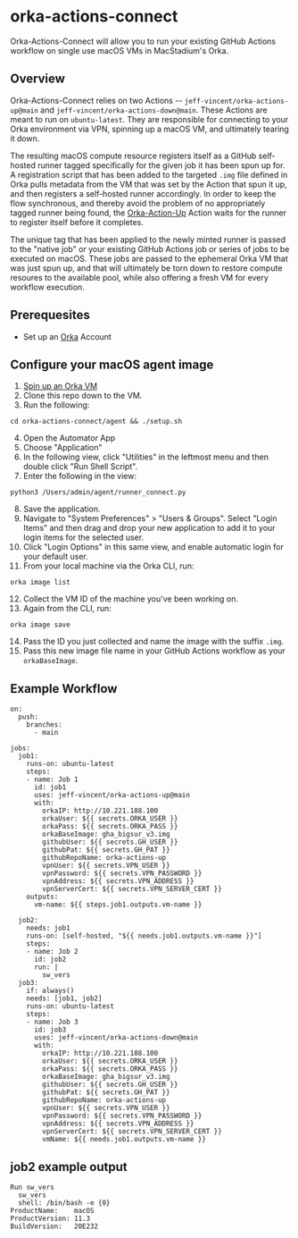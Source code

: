 # orka-actions-connect

Orka-Actions-Connect will allow you to run your existing GitHub Actions workflow on single use macOS VMs in MacStadium's Orka. 

## Overview
Orka-Actions-Connect relies on two Actions -- `jeff-vincent/orka-actions-up@main` and `jeff-vincent/orka-actions-down@main`. These Actions are meant to run on `ubuntu-latest`. They are responsible for connecting to your Orka environment via VPN, spinning up a macOS VM, and ultimately tearing it down.

The resulting macOS compute resource registers itself as a GitHub self-hosted runner tagged specifically for the given job it has been spun up for. A registration script that has been added to the targeted `.img` file defined in Orka pulls metadata from the VM that was set by the Action that spun it up, and then registers a self-hosted runner accordingly. In order to keep the flow synchronous, and thereby avoid the problem of no appropriately tagged runner being found, the [Orka-Action-Up](https://github.com/jeff-vincent/orka-actions-up) Action waits for the runner to register itself before it completes. 

The unique tag that has been applied to the newly minted runner is passed to the "native job" or your existing GitHub Actions job or series of jobs to be executed on macOS. These jobs are passed to the ephemeral Orka VM that was just spun up, and that will ultimately be torn down to restore compute resoures to the available pool, while also offering a fresh VM for every workflow execution.


## Prerequesites

- Set up an [Orka](https://orkadocs.macstadium.com/docs) Account

## Configure your macOS agent image

1. [Spin up an Orka VM](https://orkadocs.macstadium.com/docs/quick-start#5-create-and-deploy-your-first-vm-instance)
2. Clone this repo down to the VM. 
3. Run the following:
```
cd orka-actions-connect/agent && ./setup.sh
```
4. Open the Automator App
5. Choose "Application"
6. In the following view, click "Utilities" in the leftmost menu and then double click "Run Shell Script".
7. Enter the following in the view:
```
python3 /Users/admin/agent/runner_connect.py
```
8. Save the application. 
9. Navigate to "System Preferences" > "Users & Groups". Select "Login Items" and then drag and drop your new application to add it to your login items for the selected user.
10. Click "Login Options" in this same view, and enable automatic login for your default user.
11. From your local machine via the Orka CLI, run:
```
orka image list
```
12. Collect the VM ID of the machine you've been working on.
13. Again from the CLI, run:
```
orka image save
```
14. Pass the ID you just collected and name the image with the suffix `.img`.
15. Pass this new image file name in your GitHub Actions workflow as your `orkaBaseImage`. 

## Example Workflow

```
on:
  push:
    branches:
      - main

jobs:
  job1:
    runs-on: ubuntu-latest
    steps:
    - name: Job 1
      id: job1
      uses: jeff-vincent/orka-actions-up@main
      with:
        orkaIP: http://10.221.188.100
        orkaUser: ${{ secrets.ORKA_USER }}
        orkaPass: ${{ secrets.ORKA_PASS }}
        orkaBaseImage: gha_bigsur_v3.img
        githubUser: ${{ secrets.GH_USER }}
        githubPat: ${{ secrets.GH_PAT }}
        githubRepoName: orka-actions-up
        vpnUser: ${{ secrets.VPN_USER }}
        vpnPassword: ${{ secrets.VPN_PASSWORD }}
        vpnAddress: ${{ secrets.VPN_ADDRESS }}
        vpnServerCert: ${{ secrets.VPN_SERVER_CERT }}
    outputs:
      vm-name: ${{ steps.job1.outputs.vm-name }}
         
  job2:
    needs: job1
    runs-on: [self-hosted, "${{ needs.job1.outputs.vm-name }}"]
    steps:
    - name: Job 2
      id: job2
      run: |
        sw_vers
  job3:
    if: always()
    needs: [job1, job2]
    runs-on: ubuntu-latest
    steps:
    - name: Job 3
      id: job3
      uses: jeff-vincent/orka-actions-down@main
      with:
        orkaIP: http://10.221.188.100
        orkaUser: ${{ secrets.ORKA_USER }}
        orkaPass: ${{ secrets.ORKA_PASS }}
        orkaBaseImage: gha_bigsur_v3.img
        githubUser: ${{ secrets.GH_USER }}
        githubPat: ${{ secrets.GH_PAT }}
        githubRepoName: orka-actions-up
        vpnUser: ${{ secrets.VPN_USER }}
        vpnPassword: ${{ secrets.VPN_PASSWORD }}
        vpnAddress: ${{ secrets.VPN_ADDRESS }}
        vpnServerCert: ${{ secrets.VPN_SERVER_CERT }}
        vmName: ${{ needs.job1.outputs.vm-name }}
```

## job2 example output

```
Run sw_vers
  sw_vers
  shell: /bin/bash -e {0}
ProductName:	macOS
ProductVersion:	11.3
BuildVersion:	20E232
```
